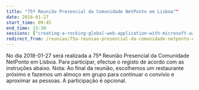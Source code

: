 ```yaml
---
title: "75ª Reunião Presencial da Comunidade NetPonto em Lisboa""
date: 2018-01-27
start_time: 09:45
end_time: 13:30
sessions: ["creating-a-rocking-global-web-application-with-microsoft-azure-app-service","i-m-a-developer-what-else-can-i-bi"]
redirect_from: /reuniao/75a-reuniao-presencial-da-comunidade-netponto-em-lisboa/
---
```

No dia 2018-01-27  será realizada a 75ª  Reunião Presencial da Comunidade NetPonto em Lisboa. Para participar, efectue o registo de acordo com as instruções abaixo.
Nota: Ao final da reunião, escolhemos um restaurante próximo e fazemos um almoço em grupo para continuar o convívio e aproximar as pessoas. A participação é opcional.